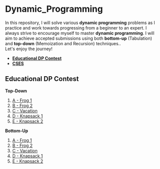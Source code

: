 # Dynamic_Programming
In this repository, I will solve various **dynamic programming** problems as I practice and work towards progressing from a beginner to an expert. I always strive to encourage myself to master **dynamic programming**. I will aim to achieve accepted submissions using both **bottom-up** (Tabulation) and **top-down** (Memoization and Recursion) techniques..</br>
Let's enjoy the journey!</br>
- **[Educational DP Contest](https://atcoder.jp/contests/dp/tasks?fbclid=IwAR3mAxqFpZyp5DMfUlvdxYuEb_SINPvi9TYFDEckHQj6cpCSxdiGDQCs_Uc)**
- **[CSES](https://cses.fi/problemset/)**

## Educational DP Contest
**Top-Down**
1. [A - Frog 1](/Introductory%20Problems/Weird%20Algorithm.cpp)
1. [B - Frog 2](/Introductory%20Problems/Missing%20Number.cpp)
1. [C - Vacation](/Introductory%20Problems/Repetitions.cpp)
1. [D - Knapsack 1](/Introductory%20Problems/Increasing%20Array.cpp)
1. [E - Knapsack 2](/Introductory%20Problems/Permutations.cpp)

**Bottom-Up**
1. [A - Frog 1](/Educational%20DP%20Contest/bottom-up/A%20-20%Frog%201.cpp)
1. [B - Frog 2](/Introductory%20Problems/Missing%20Number.cpp)
1. [C - Vacation](/Introductory%20Problems/Repetitions.cpp)
1. [D - Knapsack 1](/Introductory%20Problems/Increasing%20Array.cpp)
1. [E - Knapsack 2](/Introductory%20Problems/Permutations.cpp)

